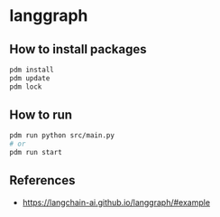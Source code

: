 # langgraph

## How to install packages

```bash
pdm install
pdm update
pdm lock
```

## How to run

```bash
pdm run python src/main.py
# or
pdm run start
```

## References

- <https://langchain-ai.github.io/langgraph/#example>
